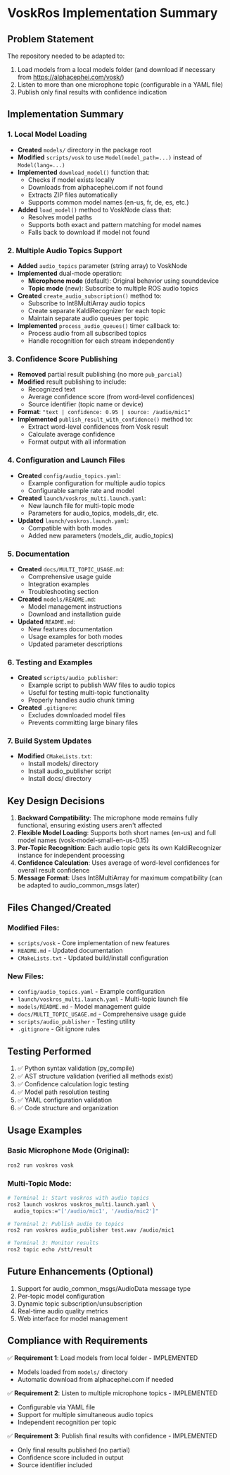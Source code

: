 # VoskRos Implementation Summary

## Problem Statement
The repository needed to be adapted to:
1. Load models from a local models folder (and download if necessary from https://alphacephei.com/vosk/)
2. Listen to more than one microphone topic (configurable in a YAML file)
3. Publish only final results with confidence indication

## Implementation Summary

### 1. Local Model Loading
- **Created** `models/` directory in the package root
- **Modified** `scripts/vosk` to use `Model(model_path=...)` instead of `Model(lang=...)`
- **Implemented** `download_model()` function that:
  - Checks if model exists locally
  - Downloads from alphacephei.com if not found
  - Extracts ZIP files automatically
  - Supports common model names (en-us, fr, de, es, etc.)
- **Added** `load_model()` method to VoskNode class that:
  - Resolves model paths
  - Supports both exact and pattern matching for model names
  - Falls back to download if model not found

### 2. Multiple Audio Topics Support
- **Added** `audio_topics` parameter (string array) to VoskNode
- **Implemented** dual-mode operation:
  - **Microphone mode** (default): Original behavior using sounddevice
  - **Topic mode** (new): Subscribe to multiple ROS audio topics
- **Created** `create_audio_subscription()` method to:
  - Subscribe to Int8MultiArray audio topics
  - Create separate KaldiRecognizer for each topic
  - Maintain separate audio queues per topic
- **Implemented** `process_audio_queues()` timer callback to:
  - Process audio from all subscribed topics
  - Handle recognition for each stream independently

### 3. Confidence Score Publishing
- **Removed** partial result publishing (no more `pub_parcial`)
- **Modified** result publishing to include:
  - Recognized text
  - Average confidence score (from word-level confidences)
  - Source identifier (topic name or device)
- **Format**: `"text | confidence: 0.95 | source: /audio/mic1"`
- **Implemented** `publish_result_with_confidence()` method to:
  - Extract word-level confidences from Vosk result
  - Calculate average confidence
  - Format output with all information

### 4. Configuration and Launch Files
- **Created** `config/audio_topics.yaml`:
  - Example configuration for multiple audio topics
  - Configurable sample rate and model
- **Created** `launch/voskros_multi.launch.yaml`:
  - New launch file for multi-topic mode
  - Parameters for audio_topics, models_dir, etc.
- **Updated** `launch/voskros.launch.yaml`:
  - Compatible with both modes
  - Added new parameters (models_dir, audio_topics)

### 5. Documentation
- **Created** `docs/MULTI_TOPIC_USAGE.md`:
  - Comprehensive usage guide
  - Integration examples
  - Troubleshooting section
- **Created** `models/README.md`:
  - Model management instructions
  - Download and installation guide
- **Updated** `README.md`:
  - New features documentation
  - Usage examples for both modes
  - Updated parameter descriptions

### 6. Testing and Examples
- **Created** `scripts/audio_publisher`:
  - Example script to publish WAV files to audio topics
  - Useful for testing multi-topic functionality
  - Properly handles audio chunk timing
- **Created** `.gitignore`:
  - Excludes downloaded model files
  - Prevents committing large binary files

### 7. Build System Updates
- **Modified** `CMakeLists.txt`:
  - Install models/ directory
  - Install audio_publisher script
  - Install docs/ directory

## Key Design Decisions

1. **Backward Compatibility**: The microphone mode remains fully functional, ensuring existing users aren't affected
2. **Flexible Model Loading**: Supports both short names (en-us) and full model names (vosk-model-small-en-us-0.15)
3. **Per-Topic Recognition**: Each audio topic gets its own KaldiRecognizer instance for independent processing
4. **Confidence Calculation**: Uses average of word-level confidences for overall result confidence
5. **Message Format**: Uses Int8MultiArray for maximum compatibility (can be adapted to audio_common_msgs later)

## Files Changed/Created

### Modified Files:
- `scripts/vosk` - Core implementation of new features
- `README.md` - Updated documentation
- `CMakeLists.txt` - Updated build/install configuration

### New Files:
- `config/audio_topics.yaml` - Example configuration
- `launch/voskros_multi.launch.yaml` - Multi-topic launch file
- `models/README.md` - Model management guide
- `docs/MULTI_TOPIC_USAGE.md` - Comprehensive usage guide
- `scripts/audio_publisher` - Testing utility
- `.gitignore` - Git ignore rules

## Testing Performed

1. ✅ Python syntax validation (py_compile)
2. ✅ AST structure validation (verified all methods exist)
3. ✅ Confidence calculation logic testing
4. ✅ Model path resolution testing
5. ✅ YAML configuration validation
6. ✅ Code structure and organization

## Usage Examples

### Basic Microphone Mode (Original):
```bash
ros2 run voskros vosk
```

### Multi-Topic Mode:
```bash
# Terminal 1: Start voskros with audio topics
ros2 launch voskros voskros_multi.launch.yaml \
  audio_topics:="['/audio/mic1', '/audio/mic2']"

# Terminal 2: Publish audio to topics
ros2 run voskros audio_publisher test.wav /audio/mic1

# Terminal 3: Monitor results
ros2 topic echo /stt/result
```

## Future Enhancements (Optional)

1. Support for audio_common_msgs/AudioData message type
2. Per-topic model configuration
3. Dynamic topic subscription/unsubscription
4. Real-time audio quality metrics
5. Web interface for model management

## Compliance with Requirements

✅ **Requirement 1**: Load models from local folder - IMPLEMENTED
  - Models loaded from `models/` directory
  - Automatic download from alphacephei.com if needed

✅ **Requirement 2**: Listen to multiple microphone topics - IMPLEMENTED
  - Configurable via YAML file
  - Support for multiple simultaneous audio topics
  - Independent recognition per topic

✅ **Requirement 3**: Publish final results with confidence - IMPLEMENTED
  - Only final results published (no partial)
  - Confidence score included in output
  - Source identifier included
